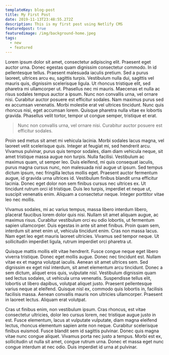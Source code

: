 ```yaml
---
templateKey: blog-post
title: My First Post
date: 2019-11-13T23:48:55.272Z
description: This is my first post using Netlify CMS
featuredpost: true
featuredimage: /img/background-home.jpeg
tags:
  - new
  - featured
---
```

Lorem ipsum dolor sit amet, consectetur adipiscing elit. Praesent eget auctor urna. Donec egestas quam dignissim consectetur commodo. In id pellentesque tellus. Praesent malesuada iaculis pretium. Sed a purus laoreet, ultrices arcu eu, sagittis turpis. Vestibulum nulla dui, sagittis vel mauris quis, dignissim scelerisque ligula. Ut rhoncus tristique elit, sed pharetra mi ullamcorper ut. Phasellus nec mi mauris. Maecenas et nulla ac risus sodales tempus auctor a ipsum. Nunc non convallis urna, vel ornare nisi. Curabitur auctor posuere est efficitur sodales. Nam maximus purus sed ex accumsan venenatis. Morbi molestie erat vel ultrices tincidunt. Nunc quis rhoncus nisi, eget accumsan lorem. Quisque pharetra nulla vitae ex lobortis gravida. Phasellus velit tortor, tempor ut congue semper, tristique et erat.

> Nunc non convallis urna, vel ornare nisi. Curabitur auctor posuere est efficitur sodales.



Proin sed metus sit amet mi vehicula lacinia. Morbi sodales lacus magna, vel laoreet velit scelerisque quis. Integer at feugiat mi, sed hendrerit arcu. Vivamus pulvinar, purus quis tempor sodales, diam diam vehicula neque, sit amet tristique massa augue non turpis. Nulla facilisi. Vestibulum ac maximus quam, ut semper leo. Duis eleifend, mi quis consequat iaculis, purus magna cursus nunc, non malesuada nisl augue ut ipsum. Sed tempus dictum ipsum, nec fringilla lectus mollis eget. Praesent auctor fermentum augue, id gravida urna ultrices id. Vestibulum finibus blandit urna efficitur lacinia. Donec eget dolor non sem finibus cursus nec ultrices ex. Ut tincidunt rutrum orci id tristique. Duis leo turpis, imperdiet et neque ut, suscipit venenatis enim. Aliquam a consectetur neque. Integer porttitor vitae leo nec mollis.



Vivamus sodales, mi ac varius tempus, massa libero interdum libero, placerat faucibus lorem dolor quis nisi. Nullam sit amet aliquam augue, ac maximus risus. Curabitur vestibulum orci eu odio lobortis, ut fermentum sapien ullamcorper. Duis egestas in ante sit amet finibus. Proin quam sem, interdum sit amet enim ut, vehicula tincidunt enim. Cras non massa lacus. Nam eget leo eget mauris laoreet ultricies. Vivamus sed tempor neque. Ut sollicitudin imperdiet ligula, rutrum imperdiet orci pharetra ut.



Quisque mattis mollis elit vitae hendrerit. Fusce congue neque eget libero viverra tristique. Donec eget mollis augue. Donec nec tincidunt est. Nullam vitae ex et magna volutpat iaculis. Aenean sit amet ultrices sem. Sed dignissim ex eget nisl interdum, sit amet elementum arcu tincidunt. Donec a sem dictum, aliquet eros quis, vulputate nisl. Vestibulum dignissim quam sed lectus sodales, ut vehicula urna venenatis. Suspendisse tellus elit, lobortis ut libero dapibus, volutpat aliquet justo. Praesent pellentesque varius neque at eleifend. Quisque nisl ex, commodo quis lobortis in, facilisis facilisis massa. Aenean convallis mauris non ultricies ullamcorper. Praesent in laoreet lectus. Aliquam erat volutpat.



Cras ut finibus enim, non vestibulum ipsum. Cras rhoncus, est vitae consectetur ultricies, dolor leo cursus lorem, nec tristique augue justo in est. Fusce elementum, lacus at vulputate vulputate, diam magna eleifend lectus, rhoncus elementum sapien ante non neque. Curabitur scelerisque finibus euismod. Fusce blandit sem id sagittis pulvinar. Donec quis magna vitae nunc congue aliquet. Vivamus porta nec justo a tempus. Morbi est ex, sollicitudin ut nulla sit amet, congue rutrum urna. Donec et massa eget nunc congue interdum at nec odio. Duis imperdiet id urna at pulvinar.
